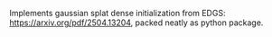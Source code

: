 Implements gaussian splat dense initialization from EDGS: https://arxiv.org/pdf/2504.13204, packed neatly as python package.